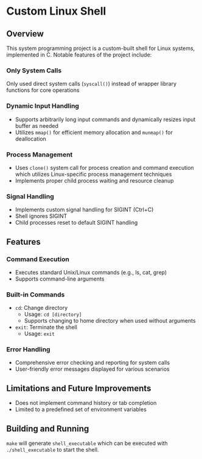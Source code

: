# Custom Linux Shell

## Overview
This system programming project is a custom-built shell for Linux systems, implemented in C. Notable features of the project include:
### Only System Calls
Only used direct system calls (`syscall()`) instead of wrapper library functions for core operations
### Dynamic Input Handling
  - Supports arbitrarily long input commands and dynamically resizes input buffer as needed
  - Utilizes `mmap()` for efficient memory allocation and `munmap()` for deallocation
### Process Management
  - Uses `clone()` system call for process creation and command execution which utilizes Linux-specific process management techniques
  - Implements proper child process waiting and resource cleanup
### Signal Handling
  - Implements custom signal handling for SIGINT (Ctrl+C)
  - Shell ignores SIGINT
  - Child processes reset to default SIGINT handling

## Features
### Command Execution
- Executes standard Unix/Linux commands (e.g., ls, cat, grep)
- Supports command-line arguments
### Built-in Commands
- `cd`: Change directory
  - Usage: `cd [directory]`
  - Supports changing to home directory when used without arguments
- `exit`: Terminate the shell
  - Usage: `exit`

### Error Handling
- Comprehensive error checking and reporting for system calls
- User-friendly error messages displayed for various scenarios

## Limitations and Future Improvements
- Does not implement command history or tab completion
- Limited to a predefined set of environment variables

## Building and Running
`make` will generate `shell_executable` which can be executed with `./shell_executable` to start the shell.
